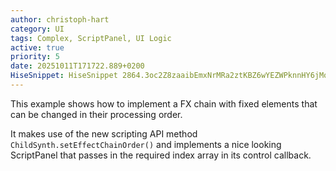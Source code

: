 ```yaml
---
author: christoph-hart
category: UI
tags: Complex, ScriptPanel, UI Logic
active: true
priority: 5
date: 20251011T171722.889+0200
HiseSnippet: HiseSnippet 2864.3oc2Z8zaaibEmxNrMRa2ztKBZ6wYEZWPknnHY6jMoAN1J1VIp01wqkye.LLBFQNRhMTjrjirkSqAxWi8V+Xzdqnm2C8CPQ6VzS8RQurmaeuYFRNzl1wIa1zlpEYkm2Lu27leu+xghMky7cXNOK12MLjwMLJM6VQA1r33fHiRU14vPlQoumYuC84iVYD002n6p.cyUinC2gEyMt2ggz3XliQoRydeb9Rkufg3y+Zo6Q8n91rLRFFONv0lst6XWdF0sV9W3540g5v1wcr1pWX4t1A9qD3ELAzkYMaZDRseNcHaSJtrYLMd.MdjQoqXdi4l2dAmOyYt4twsuoM8lraOfNXPq4cVXgadqa2Z9aSW3V2j07FFk9Nq43xCh5wobVrQoKbu.mC6MJ3.e4F7X2X29dLbPKidvNKI2IvyAOhHUiUF454jBRw.jYpAYyJgrKatgqiaJ8Ln6GHlfjwgN.VZl7p2r4TuV5pWSM0q.UpjlJcAoJ8Ql8ribC4Yyf5yGX10myhFPA6jtpHWqwL2tj4JAvJ74MFSeNqSDLHkCqEZ1rNoUyl0tSkJUb8s8l3vrp14on6wPVTieYbUwTfcLlS1mFQ1p8lqsNYQR1ZPwZUcKpOyqU05jpItVveua0UFEDMIFIuMaeVTe7u5Q4Shn.LUcOP3Cl3aycC7IA9aFvYOz2pVkeckxUNpB43SMXPgygmun.OOVTgSiNkQmEiV9SF2mEUGNedSXoKD.97VSyS2Zp6rYKgasEF3202k+vPl+o4BZnrQnkWoUvR4B69GlX2QD1vErtWzTh1FBE1nz227m26gataq5DvZN2dFFOp6pTNMQXfbg8JjEwcwiQoUY6CAwRmpxlqxheNOHTr1wgA9nVTp7qbqmpGmen9fCbc3iRI7x8Wl54EbvJv+uOD9GipaaOORFgwTPXlklEV8Hl6vQYoVd4mubLceVW+shXwP1MXUkDYbNQvADVF3LwC8pziUwLZpI.Sdt.DLHvO1kendFu2ZAvmWU7iL2xkaOpXcblBzQvn9sgNpR68glqMX.ylmofWvryS+VJGmdkpuqb+unoLggXqSGnu8aC6pBM9Ce4W9mW5I471.SXGFyA8qTz9pO+28OWZUlGMucd1y8gn0YigaGLg65ObCJOxEci2bx3dP8NaF.g9PjBl2nzLXDtbbSbLpD8fB2hA+a3iZxVId33jsRlT2NUVhSWxrm63POlLopBsTCxgVAAi649hDD629Eew+XoUoiCAMVQZ44m+uuzSX70Al8RvrWb4+xRqFcnNsW9G+5uJGXKjUmHF6ELv6UaG98u+htJuvOvLsDkpFa13b0XkTwn1zS+eCAy1iCl3y0c3fDX46tBh9Bh4Gm1aMjqnFHJLAzOxL6TP9uSpx2wF4KkZjc8YhFiE.wOTLl7DndC49Lelvb25L5O9Ocd6ON7b2e7Cs4v1uSD0ONLHNmf6wF6tCTcNVm3ihgF5X+psQSlN8UBnQENEjdDNjExSlavw8dOoa4ENetkuh1tuv+y0186AMVjKvtbhNJqFrlOjuFZzSnieLzY2.5DOdB079xaD3GDNJv20V2PuMChAwt5008BOPs47rhrvmKu71LOFU2o8mr75fyFMRq7vqKV7VJI2O1TptDL.j79aCgy9+0MD9NoPv6h8XL0NJ3Y1xmiC8SunfBbt8E27QYyMvwjzGfKyVNFxx8La67h5DLN2aJiy+lx3BuoLdi2TFu4aJie1aJi25UyHVDp8DdvXYnogwFasl3QsKUZMeJ3kKhHLXi6ybfRexmdVjoZfKFBLC9kbWujo90rjbqAFy7W+XSbAwgTaV1srHtTBsqgYi1ae+taRVjLWy6nQd0sae+m0aq0VaUXplMZdC8Iau9VOn8y5zdkcd31vzsZja1Gu116zck13c6Lf5Eyj2HjG1Sj1UlrEjFfaMTbIICa.OStr8EqlS6zYNwmZ2AmANmdaC4Mr3ibiaLDd9h.ap28fFKbhsZVCWTkxdHMhquCaJKF12j09XzLXUqgsGzvik9ZoQLJrPTxT+gdrBEuDaD6gjqX3IfRDuCXsZrOdWH3LKktmVUk28P0ZjelFQwkYTUWE5GLsmTdVB4dMhUlf8bi4M.K7P9nq1pF4JJ6TMx0IEtn7xsKhDngSPV.uc.2BqpqC0HpVmzZgFMkvaFvK+JtwAib4Lodh+2ffHKWmo.3lfu0pTFrYpMiylxygHnNsKvvdfDNa4WNSH8OMPEMSMhXiC1Guvww6DDZofM.cA9S9br0sNa.Ocg41pX2baU7AzvPlSW4I6NoKKxN2xrk5d54Ro13hxcrTak6.K2XnoIvk2Ars0.DS.YJ9fNxAFgBGiZDONHfOJlyB0r8TeWYZg5XjGXsjFqD1odginhnxaPtpTLz9wEwO3RAKRxaBWh0GFbfkfP8bwx3MzVVn9Y9PKBP1tM2COBxyPBBgNEKl3SrKrnV6smj+x796Vn0rEDQzbOxUWT.AWgjXhvigz8VnpE613xG0FUYQFhaJ9TWhE0TrUruXThQqb4nbFrTAdR6rfmDoK4UtCmh.ryuVo+bevgzYhM3BzRSFGULB257fvMOuH70deDg+lAtHth+CZ7hQ.7UaOcfNHIe5mpo1if7DQovehoHKNs383HYzckWE7EYiAtsjflpBFVPg4nUtoecx7p3ZcoEYqH4DQO3z3pNYNEqmTc35Bnsm6PHGzNfYyBsc0InDpZC8G.GspJDM8CIM0F80IibRoozDxjSIibpKnLG4mTbRxSp5UuKTyhlWyIJCh..RrfW8pvI5nJGUTCGXm1CYV1IuaB82RSdkQPWUWslpZWJaHTKaqHiTVw3wzPqj8zZ+5xf2zSVDiOIRUGU3PIbQ.ss7wjUDTUnySwsR6gldXjCKxRzRUcxtfSPQJfTq2Sexr9ffcq.nAqAZEhuLl5DTF0ICbivuhYPScNB.R4U.NEhHdwB1Kssn9IzkbrmrYDMBv7z6nHI4EnzGnH11hJECyuqnT0XWeq75ScYMrwzoGah8xKvrxfhNXyOosvavA8xilvRmKlSi3x2yWKQgSI4HVnnc0hAv.+MBlDyrX6CvsFbo5Vz5aP6h0fR3yk18WJfK6fnXAKzhFGBRS9WSQYjvuvUWRWjCT4cWblQRHd4ecgyMteWWddtRw8eJRkbJhQXthDQeEsBwKarPgdsVx3CQR8yTSuVK4BqT9Xo8WTgB1dt1OGr2+F0XHEyPgaZJdnVwIPDTL2Kqk5hTf7m8LWK0i+HUrzMB2Z0t.zJ7.8I56itBbrNI2+jOqiHktHjFm.RxU+TDU8BOJpV.esO9GINkomwwX.wiBK5XpfmrZs3LJhJ0+rvR0NoLzmcfIGCjSd8vxWbeQcIC8il83tINEEsv6tnnW7i6gbhLWXUaQojTGiXdPn5mOfzen3Cv0uNYEntImAoZEYdHXWE.nyHCcAfkzcUhecwX7w7ANYQHszAccHTe3ehzwjfAvjw3WHGLQojXxgASHGP84DdfH2eiSfaheHF900EqrzfVxsPQyZxeOHCwtOTkar7kO6XHV8xpZ9WYO9i1H2qruZxhSC8UkRtSJwSFmmN0foqmwgn1Krl6RDuJFTojEOslVK2tnZA8Dro2H2CfPojwP+F0IVSaLhFOxpF4mRlq4B2BePbw24DsrtMH4TUPb2jhQVZnYNHR+Gl..PX8nbBMM29hoWshN6PARfKQ6fITnSqJsWZImUyJpTsBbrfGqW7CrYnq+vG.9LRZ.e4dfVQiFM2SS.h6sQd2mLK003jt2pewIogbIcckt.41mMsXb5r6jKdMWzqTCTMPEhAKGYjc6X9rocb8X3U+9ef.hGwF
---
```


This example shows how to implement a FX chain with fixed elements that can be changed in their processing order.

It makes use of the new scripting API method `ChildSynth.setEffectChainOrder()` and implements a nice looking ScriptPanel that passes in the required index array in its control callback.